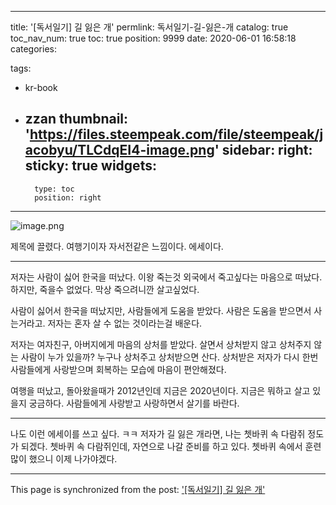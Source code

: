 
---
title: '[독서일기] 길 잃은 개'
permlink: 독서일기-길-잃은-개
catalog: true
toc_nav_num: true
toc: true
position: 9999
date: 2020-06-01 16:58:18
categories:

tags:
- kr-book
- zzan
thumbnail: 'https://files.steempeak.com/file/steempeak/jacobyu/TLCdqEI4-image.png'
sidebar:
    right:
        sticky: true
widgets:
    -
        type: toc
        position: right
---


![image.png](https://files.steempeak.com/file/steempeak/jacobyu/TLCdqEI4-image.png)

제목에 끌렸다. 여행기이자 자서전같은 느낌이다. 에세이다. 

---

저자는 사람이 싫어 한국을 떠났다. 이왕 죽는것 외국에서 죽고싶다는 마음으로 떠났다. 하지만, 죽을수 없었다. 막상 죽으려니깐 살고싶었다.

사람이 싫어서 한국을 떠났지만, 사람들에게 도움을 받았다. 사람은 도움을 받으면서 사는거라고. 저자는 혼자 살 수 없는 것이라는걸 배운다.

저자는 여자친구, 아버지에게 마음의 상처를 받았다. 살면서 상처받지 않고 상처주지 않는 사람이 누가 있을까? 누구나 상처주고 상처받으면 산다. 상처받은 저자가 다시 한번 사람들에게 사랑받으며 회복하는 모습에 마음이 편안해졌다.

여행을 떠났고, 돌아왔을때가 2012년인데 지금은 2020년이다. 지금은 뭐하고 살고 있을지 궁금하다. 사람들에게 사랑받고 사랑하면서 살기를 바란다.

---

나도 이런 에세이를 쓰고 싶다. ㅋㅋ 
저자가 길 잃은 개라면, 나는 쳇바퀴 속 다람쥐 정도가 되겠다. 
쳇바퀴 속 다람쥐인데, 자연으로 나갈 준비를 하고 있다. 
쳇바퀴 속에서 훈련 많이 했으니 이제 나가야겠다.

- - -

This page is synchronized from the post: ['[독서일기] 길 잃은 개'](https://steempeak.com/@jacobyu/3dnruw)
